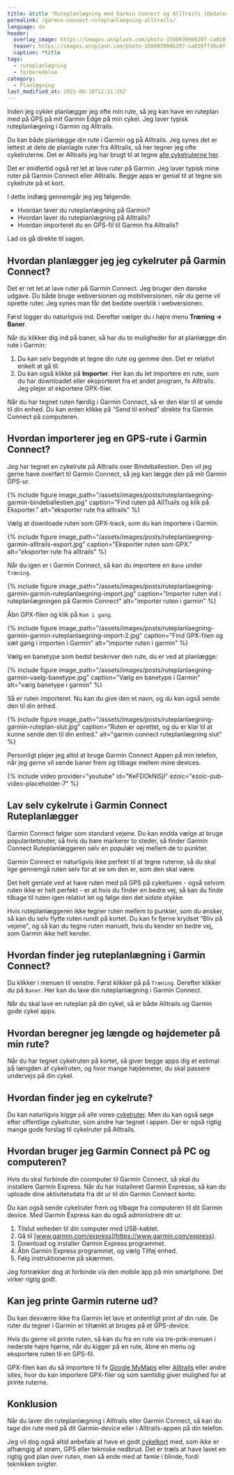 ```yaml
---
title: &title "Ruteplanlægning med Garmin Connect og AllTrails [Opdateret 2022]"
permalink: /garmin-connect-ruteplanlaegning-alltrails/
language: da
header:
  overlay_image: https://images.unsplash.com/photo-1580939986207-ca028ff38c0f?ixid=MnwxMjA3fDB8MHxwaG90by1wYWdlfHx8fGVufDB8fHx8&ixlib=rb-1.2.1&auto=format&fit=crop&h=600&w=1200&q=10
  teaser: https://images.unsplash.com/photo-1580939986207-ca028ff38c0f?ixid=MnwxMjA3fDB8MHxwaG90by1wYWdlfHx8fGVufDB8fHx8&ixlib=rb-1.2.1&auto=format&fit=crop&h=300&w=400&q=10
  caption: *title
tags:
  - ruteplanlægning
  - forberedelse
category:
  - Planlægning
last_modified_at: 2021-06-18T12:21:26Z
---
```


Inden jeg cykler planlægger jeg ofte min rute, så jeg kan have en ruteplan med på GPS på mit Garmin Edge på min cykel. Jeg laver typisk ruteplanlægning i Garmin og Alltrails.

Du kan både planlægge din rute i Garmin og på Alltrails. Jeg synes det er lettest at dele de planlagte ruter fra Alltrails, så her tegner jeg ofte cykelruterne. Det er Alltrails jeg har brugt til at tegne [alle cykelruterne her](/cykelruter-danmark/).

Det er imidlertid også ret let at lave ruter på Garmin. Jeg laver typisk mine ruter på Garmin Connect eller Alltrails. Begge apps er genial til at tegne sin cykelrute på et kort.

I dette indlæg gennemgår jeg jeg følgende:

- Hvordan laver du ruteplanlægning på Garmin?
- Hvordan laver du ruteplanlægning på Alltrails?
- Hvordan importeret du en GPS-fil til Garmin fra Alltrails?

Lad os gå direkte til sagen.

## Hvordan planlægger jeg jeg cykelruter på Garmin Connect?

Det er ret let at lave ruter på Garmin Connect. Jeg bruger den danske udgave. Du både bruge webversionen og mobilversionen, når du gerne vil oprette ruter. Jeg synes man får det bedste overblik i webversionen.

Først logger du naturligvis ind. Derefter vælger du i højre menu **Træning → Baner**.

Når du klikker dig ind på baner, så har du to muligheder for at planlægge din rute i Garmin:

1. Du kan selv begynde at tegne din rute og gemme den. Det er relativt enkelt at gå til.
2. Du kan også klikke på **Importer**. Her kan du let importere en rute, som du har downloadet eller eksporteret fra et andet program, fx Alltrails. Jeg plejer at ekportere GPX-filer.

Når du har tegnet ruten færdig i Garmin Connect, så er den klar til at sende til din enhed. Du kan enten klikke på “Send til enhed” direkte fra Garmin Connect på computeren.

## Hvordan importerer jeg en GPS-rute i Garmin Connect?

Jeg har tegnet en cykelrute på Alltrails over Bindeballestien. Den vil jeg gerne have overført til Garmin Connect, så jeg kan lægge den på mit Garmin GPS-ur.

{% include figure image_path="/assets/images/posts/ruteplanlaegning-garmin-bindeballestien.jpg" caption="Find ruten på AllTrails og klik på Eksporter." alt="eksporter rute fra alltrails" %}

Vælg at downloade ruten som GPX-track, som du kan importere i Garmin.

{% include figure image_path="/assets/images/posts/ruteplanlaegning-garmin-alltrails-export.jpg" caption="Eksporter ruten som GPX." alt="eksporter rute fra alltrails" %}

Når du igen er i Garmin Connect, så kan du importere en `Bane` under `Træning`.

{% include figure image_path="/assets/images/posts/ruteplanlaegning-garmin-garmin-ruteplanlaegning-import.jpg" caption="Importer ruten ind i ruteplanlægningen på Garmin Connect" alt="importer ruten i garmin" %}

Åbn GPX-filen og klik på `Kom i gang`.

{% include figure image_path="/assets/images/posts/ruteplanlaegning-garmin-garmin-ruteplanlaegning-import-2.jpg" caption="Find GPX-filen og sæt gang i importen i Garmin" alt="importer ruten i garmin" %}

Vælg en banetype som bedst beskriver den rute, du er ved at planlægge:

{% include figure image_path="/assets/images/posts/ruteplanlaegning-garmin-vaelg-banetype.jpg" caption="Vælg en banetype i Garmin" alt="vælg banetype i garmin" %}

Så er ruten importeret. Nu kan du give den et navn, og du kan også sende den til din enhed.

{% include figure image_path="/assets/images/posts/ruteplanlaegning-garmin-ruteplan-slut.jpg" caption="Ruten er oprettet, og du er klar til at kunne sende den til din enhed." alt="garmin connect ruteplanlægning slut" %}

Personligt plejer jeg altid at bruge Garmin Connect Appen på min telefon, når jeg gerne vil sende baner frem og tilbage mellem mine devices.

{% include video provider="youtube" id="KeFDOkNiSjI" ezoic="ezoic-pub-video-placeholder-7" %}

## Lav selv cykelrute i Garmin Connect Ruteplanlægger

Garmin Connect følger som standard vejene. Du kan endda vælge at bruge popularitetsruter, så hvis du bare markerer to steder, så finder Garmin Connect Ruteplanlæggeren selv en populær vej mellem de to punkter.

Garmin Connect er naturligvis ikke perfekt til at tegne ruterne, så du skal lige gennemgå ruten selv for at se om den er, som den skal være.

Det helt geniale ved at have ruten med på GPS på cykelturen - også selvom ruten ikke er helt perfekt - er at hvis du finder en bedre vej, så kan du finde tilbage til ruten igen relativt let og følge den det sidste stykke.

Hvis ruteplanlæggeren ikke tegner ruten mellem to punkter, som du ønsker, så kan du selv flytte ruten rundt på kortet. Du kan fx fjerne krydset “Bliv på vejene”, og så kan du tegne ruten manuelt, hvis du kender en bedre vej, som Garmin ikke helt kender.

## Hvordan finder jeg ruteplanlægning i Garmin Connect?

Du klikker i menuen til venstre. Først klikker på på `Træning`. Derefter klikker du på `Baner`. Her kan du lave din ruteplanlægning i Garmin Connect.

Når du skal lave en ruteplan på din cykel, så er både Alltrails og Garmin gode cykel apps.

## Hvordan beregner jeg længde og højdemeter på min rute?

Når du har tegnet cykelruten på kortet, så giver begge apps dig et estimat på længden af cykelruten, og hvor mange højdemeter, du skal passere undervejs på din cykel.

## Hvordan finder jeg en cykelrute?

Du kan naturligvis kigge på alle vores [cykelruter](/cykelruter-danmark/). Men du kan også søge efter offentlige cykelruter, som andre har tegnet i appen. Der er også rigtig mange gode forslag til cykelruter på Alltrails.

## Hvordan bruger jeg Garmin Connect på PC og computeren?

Hvis du skal forbinde din coomputer til Garmin Connect, så skal du installere Garmin Express. Når du har installeret Garmin Expresse, så kan du uploade dine aktivitetsdata fra dit ur til din Garmin Connect konto.

Du kan også sende cykelruter frem og tilbage fra computeren til dit Garmin device. Med Garmin Express kan du også administrere dit ur.

1. Tilslut enheden til din computer med USB-kablet.
2. Gå til [www.garmin.com/express](https://www.garmin.com/express).
3. Download og installer Garmin Express programmet.
4. Åbn Garmin Express programmet, og vælg Tilføj enhed.
5. Følg instruktionerne på skærmen.

Jeg fortrækker dog at forbinde via den mobile app på min smartphone. Det virker rigtig godt.

## Kan jeg printe Garmin ruterne ud?

Du kan desværre ikke fra Garmin let lave et ordentligt print af din rute. De ruter du tegner i Garmin er tiltænkt at bruges på et GPS-device.

Hvis du gerne vil printe ruten, så kan du fra en rute via tre-prik-menuen i nederste højre hjørne, når du kigger på en rute, åbne en menu og eksportere ruten til en GPS-fil.

GPX-filen kan du så importere til fx [Google MyMaps](https://www.google.com/mymaps) eller [Alltrails](https://www.alltrails.com) eller andre sites, hvor du kan importere GPX-filer og som samtidig giver mulighed for at printe ruterne.

## Konklusion

Når du laver din ruteplanlægning i Alltrails eller Garmin Connect, så kan du tage din rute med på dit Garmin-device eller i Alltrails-appen på din telefon.

Jeg vil dog også altid anbefale at have et godt [cykelkort](/cykelkort/) med, som ikke er afhængig af strøm, GPS eller tekniske nedbrud. Det er træls at have lavet en rigtig god plan over ruten, men så ende med at famle i blinde, fordi teknikken svigter.
